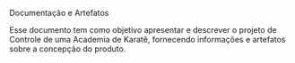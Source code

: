 Documentação e Artefatos

Esse documento tem como objetivo apresentar e descrever o projeto de Controle de uma Academia de Karatê, fornecendo informações e artefatos sobre a concepção do produto.
